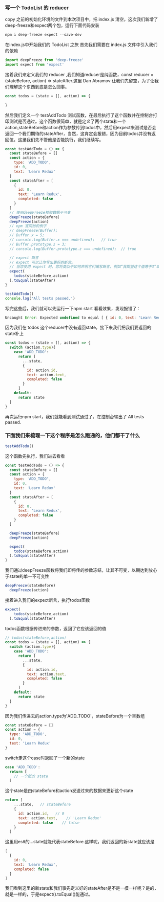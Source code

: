 ### 写一个 TodoList 的 reducer
copy 之前的初始化环境的文件到本次项目中，把 index.js 清空，这次我们新增了deep-freeze和expect两个包，运行下面代码安装
```js
npm i deep-freeze expect --save-dev
```
在index.js中开始我们的 TodoList 之旅
首先我们需要在 index.js 文件中引入我们的依赖
```js
import deepFreeze from 'deep-freeze'
import expect from 'expect'
```
接着我们来定义我们的 reducer ,我们知道reducer是纯函数，const reducer = (stateBefore, action) => stateAfter.这里 Dan Abramov 让我们先留空，为了让我们理解这个东西到底是怎么回事。
```js
const todos = (state = [], action) => {
  
}
```
然后我们定义一个 testAddTodo 测试函数，在最后执行了这个函数并在控制台打印测试是否通过。这个函数很简单，就是定义了两个state和一个action,stateBefore和action作为参数传到todos中，然后用expect来测试是否会返回一个我们期待的stateAfter，当然，这肯定会报错，因为目前todos并没有返回值。这里我们先不管他是否能执行，我们继续写。
```js
const testAddTodo = () => {
  const stateBefore = []
  const action = {
    type: 'ADD_TODO',
    id: 0,
    text: 'Learn Redux'
  }
  const stateAfter = [
    {
      id: 0,
      text: 'Learn Redux',
      completed: false
    }
  ]
  // 使用deepFreeze校验数据不可变
  deepFreeze(stateBefore)
  deepFreeze(action)
  // npm 官网给的例子
  // deepFreeze(Buffer);
  // Buffer.x = 5;
  // console.log(Buffer.x === undefined);   // true
  // Buffer.prototype.z = 3;
  // console.log(Buffer.prototype.z === undefined);  // true

  // expect 断言
  // expect 可以让你写出更好的断言。
  // 当您使用 expect 时，您将类似于如何声明它们编写断言，例如“我期望这个值等于3”或“我期望这个数组包含3”。当你写下这样的断言，你不需要记住实际订单和预期函数的参数 assert.equal，帮助你写出更好的测试。你可以用 chai 或 sinon.js 替代 expect
  expect(
    todos(stateBefore,action)
  ).toEqual(stateAfter)
}

testAddTodo()
console.log('All tests passed.')
```
写完这些后，我们就可以先运行一下npm start 看看效果，发现报错了：
```js
Uncaught Error: Expected undefined to equal [ { id: 0, text: 'Learn Redux', completed: false } ]
```
因为我们在 todos 这个reducer中没有返回state，接下来我们把我们要返回的state补上
```js
const todos = (state = [], action) => {
  switch (action.type){
    case 'ADD_TODO':
      return [
        ...state,
        {
          id: action.id,
          text: action.text,
          completed: false
        }
      ]
    default:
      return state
  }
}
``` 
再次运行npm start，我们就能看到测试通过了，在控制台输出了 All tests passed.
### 下面我们来梳理一下这个程序是怎么跑通的，他们都干了什么
```js
testAddTodo()
```
这个函数先执行，我们进去看看
```js
const testAddTodo = () => {
  const stateBefore = []
  const action = {
    type: 'ADD_TODO',
    id: 0,
    text: 'Learn Redux'
  }
  const stateAfter = [
    {
      id: 0,
      text: 'Learn Redux',
      completed: false
    }
  ]

  deepFreeze(stateBefore)
  deepFreeze(action)

  expect(
    todos(stateBefore,action)
  ).toEqual(stateAfter)
}
```
我们通过deepFreeze函数将我们即将传的参数冻结，让其不可变，以期达到放心于state的单一不可变性
```js
deepFreeze(stateBefore)
  deepFreeze(action)
```
接着进入我们的expect断言，执行todos函数
```js
expect(
    todos(stateBefore,action)
  ).toEqual(stateAfter)
```
todos函数根据传进来的参数，返回了它应该返回的值
```js
// todos(stateBefore,action) 
const todos = (state = [], action) => {
  switch (action.type){
    case 'ADD_TODO':
      return [
        ...state,
        {
          id: action.id,
          text: action.text,
          completed: false
        }
      ]
    default:
      return state
  }
}
```
因为我们传进去的action.type为'ADD_TODO'，stateBefore为一个空数组
```js
const stateBefore = []
const action = {
  type: 'ADD_TODO',
  id: 0,
  text: 'Learn Redux'
}
```
switch走这个case时返回了一个新的state
```js
case 'ADD_TODO':
  return [
    // 一个新的 state
  ]
```
这个state是由stateBefore和action发送过来的数据来更新这个state
```js
return [
    ...state,   // stateBefore
    {
      id: action.id,   // 0 
      text: action.text,    // 'Learn Redux'
      completed: false    // false
    }
  ]
```
这里用es6的...state就能代表stateBefore.这样呢，我们返回的新state就应该是
```js
[
  {
    id: 0,
    text: 'Learn Redux',
    completed: false
  }
]
```
我们看到这里的新state和我们事先定义好的stateAfter是不是一模一样呢？是的，就是一样的，于是expect().toEqual()能通过。